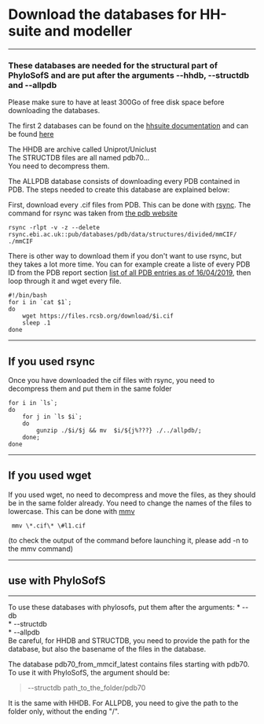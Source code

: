 # Download the databases for HH-suite and modeller
-----
### These databases are needed for the structural part of PhyloSofS and are put after the arguments --hhdb, --structdb and --allpdb

Please make sure to have at least 300Go of free disk space before downloading the databases.

The first 2 databases can be found on the [hhsuite documentation](https://github.com/soedinglab/hh-suite) and can be found [here](http://wwwuser.gwdg.de/~compbiol/data/hhsuite/databases/hhsuite_dbs/)

The HHDB are archive called Uniprot/Uniclust  
The STRUCTDB files are all named pdb70...  
You need to decompress them.

The ALLPDB database consists of downloading every PDB contained in PDB. The steps needed to create this database are explained below:

First, download every .cif files from PDB. This can be done with [rsync](https://doc.ubuntu-fr.org/rsync). The command for rsync was taken from [the pdb website](https://www.rcsb.org/pages/download/ftp)

```
rsync -rlpt -v -z --delete rsync.ebi.ac.uk::pub/databases/pdb/data/structures/divided/mmCIF/ ./mmCIF
```
There is other way to download them if you don't want to use rsync, but they takes a lot more time. You can for example create a liste of every PDB ID from the PDB report section [list of all PDB entries as of 16/04/2019](http://www.rcsb.org/pdb/resultsV2/sids.jsp?qrid=2042F96E), then loop through it and wget every file.
```
#!/bin/bash
for i in `cat $1`;
do
    wget https://files.rcsb.org/download/$i.cif
	sleep .1
done
```

-----
## If you used rsync
Once you have downloaded the cif files with rsync, you need to decompress them and put them in the same folder
```
for i in `ls`;
do
    for j in `ls $i`;
    do 
        gunzip ./$i/$j && mv  $i/${j%???} ./../allpdb/;
    done;
done
```

-----
## If you used wget
If you used wget, no need to decompress and move the files, as they should be in the same folder already. You need to change the names of the files to lowercase. This can be done with [mmv](https://ss64.com/bash/mmv.html)
```
 mmv \*.cif\* \#l1.cif
```
(to check the output of the command before launching it, please add -n to the mmv command)


----
## use with PhyloSofS
-----
To use these databases with phylosofs, put them after the arguments:
    * --db  
    * --structdb  
    * --allpdb  
Be careful, for HHDB and STRUCTDB, you need to provide the path for the database, but also the basename of the files in the database.

The database pdb70_from_mmcif_latest contains files starting with pdb70. To use it with PhyloSofS, the argument should be:
> --structdb path_to_the_folder/pdb70

It is the same with HHDB. For ALLPDB, you need to give the path to the folder only, without the ending "/".

